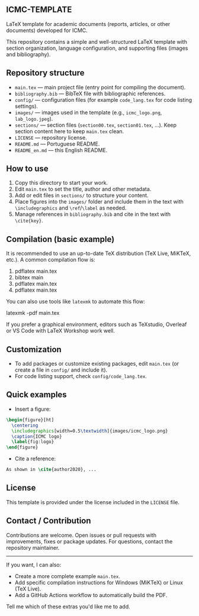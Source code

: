 ## ICMC-TEMPLATE

LaTeX template for academic documents (reports, articles, or other documents) developed for ICMC.

This repository contains a simple and well-structured LaTeX template with section organization, language configuration, and supporting files (images and bibliography).

## Repository structure

- `main.tex` — main project file (entry point for compiling the document).
- `bibliography.bib` — BibTeX file with bibliographic references.
- `config/` — configuration files (for example `code_lang.tex` for code listing settings).
- `images/` — images used in the template (e.g., `icmc_logo.png`, `lab_logo.jpeg`).
- `sections/` — section files (`section00.tex`, `section01.tex`, ...). Keep section content here to keep `main.tex` clean.
- `LICENSE` — repository license.
- `README.md` — Portuguese README.
- `README_en.md` — this English README.

## How to use

1. Copy this directory to start your work.
2. Edit `main.tex` to set the title, author and other metadata.
3. Add or edit files in `sections/` to structure your content.
4. Place figures into the `images/` folder and include them in the text with `\includegraphics` and `\ref`/`\label` as needed.
5. Manage references in `bibliography.bib` and cite in the text with `\cite{key}`.

## Compilation (basic example)

It is recommended to use an up-to-date TeX distribution (TeX Live, MiKTeX, etc.). A common compilation flow is:

1. pdflatex main.tex
2. bibtex main
3. pdflatex main.tex
4. pdflatex main.tex

You can also use tools like `latexmk` to automate this flow:

latexmk -pdf main.tex

If you prefer a graphical environment, editors such as TeXstudio, Overleaf or VS Code with LaTeX Workshop work well.

## Customization

- To add packages or customize existing packages, edit `main.tex` (or create a file in `config/` and include it).
- For code listing support, check `config/code_lang.tex`.

## Quick examples

- Insert a figure:

```tex
\begin{figure}[ht]
  \centering
  \includegraphics[width=0.5\textwidth]{images/icmc_logo.png}
  \caption{ICMC logo}
  \label{fig:logo}
\end{figure}
```

- Cite a reference:

```tex
As shown in \cite{author2020}, ...
```

## License

This template is provided under the license included in the `LICENSE` file.

## Contact / Contribution

Contributions are welcome. Open issues or pull requests with improvements, fixes or package updates. For questions, contact the repository maintainer.

---

If you want, I can also:

- Create a more complete example `main.tex`.
- Add specific compilation instructions for Windows (MiKTeX) or Linux (TeX Live).
- Add a GitHub Actions workflow to automatically build the PDF.

Tell me which of these extras you'd like me to add.
